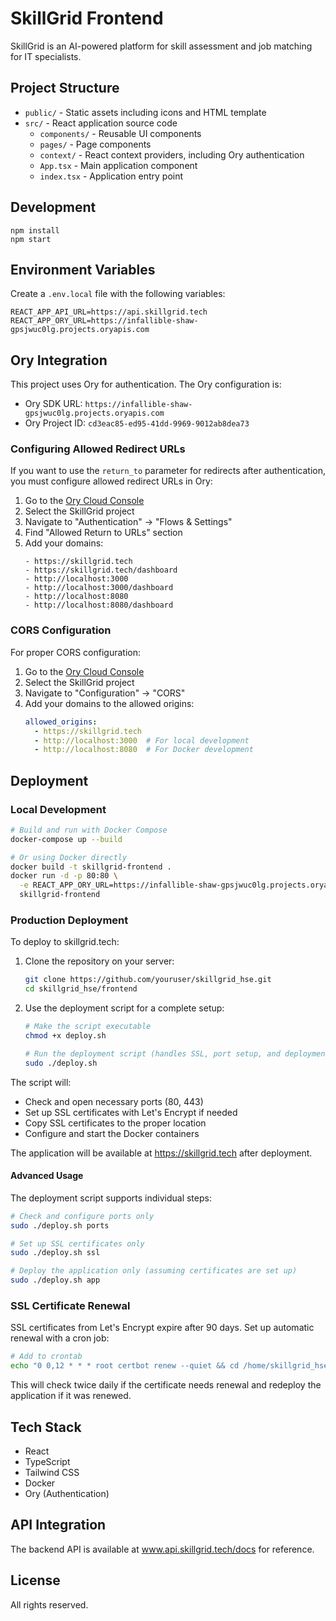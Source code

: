 # SkillGrid Frontend

SkillGrid is an AI-powered platform for skill assessment and job matching for IT specialists.

## Project Structure

- `public/` - Static assets including icons and HTML template
- `src/` - React application source code
  - `components/` - Reusable UI components
  - `pages/` - Page components
  - `context/` - React context providers, including Ory authentication
  - `App.tsx` - Main application component
  - `index.tsx` - Application entry point

## Development

```
npm install
npm start
```

## Environment Variables

Create a `.env.local` file with the following variables:

```
REACT_APP_API_URL=https://api.skillgrid.tech
REACT_APP_ORY_URL=https://infallible-shaw-gpsjwuc0lg.projects.oryapis.com
```

## Ory Integration

This project uses Ory for authentication. The Ory configuration is:

- Ory SDK URL: `https://infallible-shaw-gpsjwuc0lg.projects.oryapis.com`
- Ory Project ID: `cd3eac85-ed95-41dd-9969-9012ab8dea73`

### Configuring Allowed Redirect URLs

If you want to use the `return_to` parameter for redirects after authentication, you must configure allowed redirect URLs in Ory:

1. Go to the [Ory Cloud Console](https://console.ory.sh/)
2. Select the SkillGrid project
3. Navigate to "Authentication" → "Flows & Settings"
4. Find "Allowed Return to URLs" section 
5. Add your domains:
   ```
   - https://skillgrid.tech
   - https://skillgrid.tech/dashboard
   - http://localhost:3000
   - http://localhost:3000/dashboard
   - http://localhost:8080
   - http://localhost:8080/dashboard
   ```

### CORS Configuration

For proper CORS configuration:

1. Go to the [Ory Cloud Console](https://console.ory.sh/)
2. Select the SkillGrid project
3. Navigate to "Configuration" → "CORS"
4. Add your domains to the allowed origins:
   ```yaml
   allowed_origins:
     - https://skillgrid.tech
     - http://localhost:3000  # For local development
     - http://localhost:8080  # For Docker development
   ```

## Deployment

### Local Development

```bash
# Build and run with Docker Compose
docker-compose up --build

# Or using Docker directly
docker build -t skillgrid-frontend .
docker run -d -p 80:80 \
  -e REACT_APP_ORY_URL=https://infallible-shaw-gpsjwuc0lg.projects.oryapis.com \
  skillgrid-frontend
```

### Production Deployment

To deploy to skillgrid.tech:

1. Clone the repository on your server:
   ```bash
   git clone https://github.com/youruser/skillgrid_hse.git
   cd skillgrid_hse/frontend
   ```

2. Use the deployment script for a complete setup:
   ```bash
   # Make the script executable
   chmod +x deploy.sh
   
   # Run the deployment script (handles SSL, port setup, and deployment)
   sudo ./deploy.sh
   ```

The script will:
- Check and open necessary ports (80, 443)
- Set up SSL certificates with Let's Encrypt if needed
- Copy SSL certificates to the proper location
- Configure and start the Docker containers

The application will be available at https://skillgrid.tech after deployment.

#### Advanced Usage

The deployment script supports individual steps:

```bash
# Check and configure ports only
sudo ./deploy.sh ports

# Set up SSL certificates only
sudo ./deploy.sh ssl  

# Deploy the application only (assuming certificates are set up)
sudo ./deploy.sh app
```

### SSL Certificate Renewal

SSL certificates from Let's Encrypt expire after 90 days. Set up automatic renewal with a cron job:

```bash
# Add to crontab
echo "0 0,12 * * * root certbot renew --quiet && cd /home/skillgrid_hse/frontend && ./deploy.sh app" | sudo tee -a /etc/crontab
```

This will check twice daily if the certificate needs renewal and redeploy the application if it was renewed.

## Tech Stack

- React
- TypeScript
- Tailwind CSS
- Docker
- Ory (Authentication)

## API Integration

The backend API is available at www.api.skillgrid.tech/docs for reference.

## License

All rights reserved.
